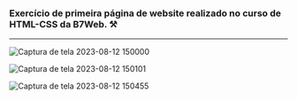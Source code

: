 ### Exercício de primeira página de website realizado no curso de HTML-CSS da B7Web. ⚒️
---
![Captura de tela 2023-08-12 150000](https://github.com/aletcm/Awax-B7Web/assets/74436963/f3cb97ba-5c00-466d-9670-74e61d2c3464)

![Captura de tela 2023-08-12 150101](https://github.com/aletcm/Awax-B7Web/assets/74436963/fe16c0cc-a103-4dbb-b25f-a198c4e674a0)

![Captura de tela 2023-08-12 150455](https://github.com/aletcm/Awax-B7Web/assets/74436963/33ae4a0c-92b0-4a47-9c31-0e580fdeda24)

